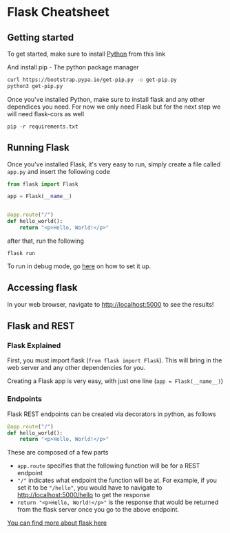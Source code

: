 # Flask Cheatsheet
## Getting started
To get started, make sure to install [Python](https://www.python.org/downloads/) from this link

And install pip - The python package manager

```bash 
curl https://bootstrap.pypa.io/get-pip.py -o get-pip.py
python3 get-pip.py

```

Once you've installed Python, make sure to install flask and any other dependices you need. 
For now we only need Flask but for the next step we will need flask-cors as well

```
pip -r requirements.txt
```
 
## Running Flask
Once you've installed Flask, it's very easy to run, simply create a file called `app.py` and insert the following code
```python
from flask import Flask

app = Flask(__name__)


@app.route("/")
def hello_world():
    return "<p>Hello, World!</p>"

```

after that, run the following
```
flask run
```

To run in debug mode, go [here](https://flask.palletsprojects.com/en/2.0.x/quickstart/#debug-mode) on how to set it up.

## Accessing flask
In your web browser, navigate to [http://localhost:5000](http://localhost:5000) to see the results!

## Flask and REST
### Flask Explained
First, you must import flask (`from flask import Flask`). This will bring in the web server and any other dependencies for you.

Creating a Flask app is very easy, with just one line (`app = Flask(__name__)`)

### Endpoints
Flask REST endpoints can be created via decorators in python, as follows 
```python
@app.route("/")
def hello_world():
    return "<p>Hello, World!</p>"
```

These are composed of a few parts
- `app.route` specifies that the following function will be for a REST endpoint
- `"/"` indicates what endpoint the function will be at. For example, if you set it to be `"/hello"`, you would have to navigate to [http://localhost:5000/hello](http://localhost:5000/hello) to get the response
- `return "<p>Hello, World!</p>"` is the response that would be returned from the flask server once you go to the above endpoint.

[You can find more about flask here](https://flask.palletsprojects.com/en/2.0.x/quickstart)
